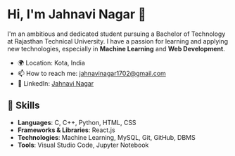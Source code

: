# Hi, I'm Jahnavi Nagar 👋

I'm an ambitious and dedicated student pursuing a Bachelor of Technology at Rajasthan Technical University. I have a passion for learning and applying new technologies, especially in **Machine Learning** and **Web Development**.

- 🌍 Location: Kota, India
- 📫 How to reach me: [jahnavinagar1702@gmail.com](mailto:jahnavinagar1702@gmail.com)
- 💼 LinkedIn: [Jahnavi Nagar](https://www.linkedin.com/in/jahnavi-nagar-a17a67236)

## 🔧 Skills

- **Languages**: C, C++, Python, HTML, CSS
- **Frameworks & Libraries**: React.js
- **Technologies**: Machine Learning, MySQL, Git, GitHub, DBMS
- **Tools**: Visual Studio Code, Jupyter Notebook
